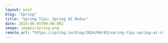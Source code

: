 ```yaml
---
layout: post
blog: "Spring"
title: "Spring Tips: Spring AI Redux"
date: 2024-06-05T00:00:00Z
image: images/spring.png
remote_url: "https://spring.io/blog/2024/06/05/spring-tips-spring-ai-redux"
---
```


